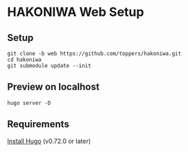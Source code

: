 # HAKONIWA Web Setup

## Setup

    git clone -b web https://github.com/toppers/hakoniwa.git
    cd hakoniwa
    git submodule update --init

## Preview on localhost

    hugo server -D

## Requirements

[Install Hugo](https://gohugo.io/getting-started/installing/) (v0.72.0 or later)

